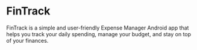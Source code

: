 # FinTrack
FinTrack is a simple and user-friendly Expense Manager Android app that helps you track your daily spending, manage your budget, and stay on top of your finances.
